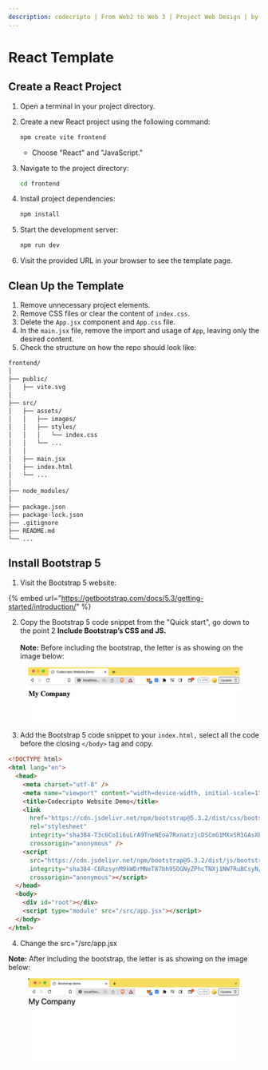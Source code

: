 ```yaml
---
description: codecripto | From Web2 to Web 3 | Project Web Design | by JackyB
---
```


# React Template

## Create a React Project

1. Open a terminal in your project directory.
2.  Create a new React project using the following command:

    ```bash
    npm create vite frontend
    ```

    * Choose "React" and "JavaScript."
3.  Navigate to the project directory:

    ```bash
    cd frontend
    ```
4.  Install project dependencies:

    ```bash
    npm install
    ```
5.  Start the development server:

    ```bash
    npm run dev
    ```
6. Visit the provided URL in your browser to see the template page.

## Clean Up the Template

1. Remove unnecessary project elements.
2. Remove CSS files or clear the content of `index.css`.
3. Delete the `App.jsx` component and `App.css` file.
4. In the `main.jsx` file, remove the import and usage of `App`, leaving only the desired content.
5. Check the structure on how the repo should look like:

```
frontend/
│
├── public/
│   ├── vite.svg
│
├── src/
│   ├── assets/
│   │   ├── images/
│   │   ├── styles/
│   │   │   └── index.css
│   │   └── ...
│   │
│   ├── main.jsx
│   ├── index.html
│   └── ...
│
├── node_modules/
│
├── package.json
├── package-lock.json
├── .gitignore
├── README.md
└── ...

```

## Install Bootstrap 5

1. Visit the Bootstrap 5 website:

{% embed url="https://getbootstrap.com/docs/5.3/getting-started/introduction/" %}

2. Copy the Bootstrap 5 code snippet from the "Quick start", go down to the point 2 **Include Bootstrap’s CSS and JS.**\
   \
   **Note:** Before including the bootstrap, the letter is as showing on the image below:

<figure><img src="../.gitbook/assets/image.png" alt=""><figcaption></figcaption></figure>

3. Add the Bootstrap 5 code snippet to your `index.html,` select all the code before the closing `</body>` tag  and copy.

```html
<!DOCTYPE html>
<html lang="en">
  <head>
    <meta charset="utf-8" />
    <meta name="viewport" content="width=device-width, initial-scale=1" />
    <title>Codecripto Website Demo</title>
    <link
      href="https://cdn.jsdelivr.net/npm/bootstrap@5.3.2/dist/css/bootstrap.min.css"
      rel="stylesheet"
      integrity="sha384-T3c6CoIi6uLrA9TneNEoa7RxnatzjcDSCmG1MXxSR1GAsXEV/Dwwykc2MPK8M2HN"
      crossorigin="anonymous" />
    <script
      src="https://cdn.jsdelivr.net/npm/bootstrap@5.3.2/dist/js/bootstrap.bundle.min.js"
      integrity="sha384-C6RzsynM9kWDrMNeT87bh95OGNyZPhcTNXj1NW7RuBCsyN/o0jlpcV8Qyq46cDfL"
      crossorigin="anonymous"></script>
  </head>
  <body>
    <div id="root"></div>
    <script type="module" src="/src/app.jsx"></script>
  </body>
</html>
```

4. Change the  src="/src/app.jsx

**Note:** After including the bootstrap, the letter is as showing on the image below:

<figure><img src="../.gitbook/assets/image (1).png" alt=""><figcaption></figcaption></figure>
